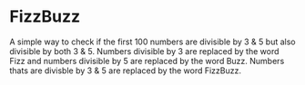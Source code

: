 # FizzBuzz
 A simple way to check if the first 100 numbers are divisible by 3 & 5 but also divisible by both 3 & 5. Numbers divisible by 3 are replaced by the word Fizz and numbers divisible by 5 are replaced by the word Buzz. Numbers thats are divisble by 3 & 5 are replaced by the word FizzBuzz.
